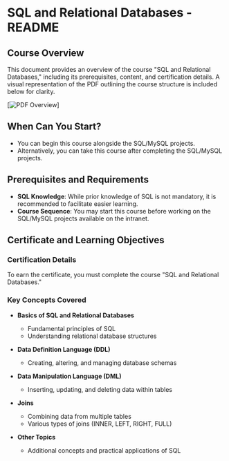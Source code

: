 # SQL and Relational Databases - README

## Course Overview

This document provides an overview of the course "SQL and Relational Databases," including its prerequisites, content, and certification details. A visual representation of the PDF outlining the course structure is included below for clarity.

[![PDF Overview](./Certificat_SQL_2025.png)]

## When Can You Start?

- You can begin this course alongside the SQL/MySQL projects.
- Alternatively, you can take this course after completing the SQL/MySQL projects.

## Prerequisites and Requirements

- **SQL Knowledge**: While prior knowledge of SQL is not mandatory, it is recommended to facilitate easier learning.
- **Course Sequence**: You may start this course before working on the SQL/MySQL projects available on the intranet.

## Certificate and Learning Objectives

### Certification Details

To earn the certificate, you must complete the course "SQL and Relational Databases."

### Key Concepts Covered

- **Basics of SQL and Relational Databases**
  - Fundamental principles of SQL
  - Understanding relational database structures

- **Data Definition Language (DDL)**
  - Creating, altering, and managing database schemas

- **Data Manipulation Language (DML)**
  - Inserting, updating, and deleting data within tables

- **Joins**
  - Combining data from multiple tables
  - Various types of joins (INNER, LEFT, RIGHT, FULL)

- **Other Topics**
  - Additional concepts and practical applications of SQL

